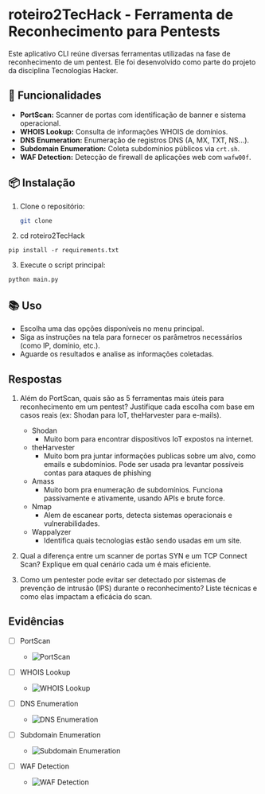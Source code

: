 # roteiro2TecHack - Ferramenta de Reconhecimento para Pentests

Este aplicativo CLI reúne diversas ferramentas utilizadas na fase de reconhecimento de um pentest. Ele foi desenvolvido como parte do projeto da disciplina Tecnologias Hacker.

## 🔧 Funcionalidades

- **PortScan:** Scanner de portas com identificação de banner e sistema operacional.
- **WHOIS Lookup:** Consulta de informações WHOIS de domínios.
- **DNS Enumeration:** Enumeração de registros DNS (A, MX, TXT, NS...).
- **Subdomain Enumeration:** Coleta subdomínios públicos via `crt.sh`.
- **WAF Detection:** Detecção de firewall de aplicações web com `wafw00f`.

## 📦 Instalação

1. Clone o repositório:
   ```bash
   git clone 

2. cd roteiro2TecHack
```
pip install -r requirements.txt
```

3. Execute o script principal:
```bash
python main.py
```

## 📚 Uso

- Escolha uma das opções disponíveis no menu principal.
- Siga as instruções na tela para fornecer os parâmetros necessários (como IP, domínio, etc.).
- Aguarde os resultados e analise as informações coletadas.

## Respostas

1. Além do PortScan, quais são as 5 ferramentas mais úteis para reconhecimento em um pentest? Justifique cada escolha com base em casos reais (ex: Shodan para IoT, theHarvester para e-mails).
    - Shodan
        - Muito bom para encontrar dispositivos IoT expostos na internet.
    - theHarvester
        - Muito bom pra juntar informações publicas sobre um alvo, como emails e subdomínios. Pode ser usada pra levantar possíveis contas para ataques de phishing
    - Amass
        - Muito bom pra enumeração de subdomínios. Funciona passivamente e ativamente, usando APIs e brute force.
    - Nmap
        - Alem de escanear ports, detecta sistemas operacionais e vulnerabilidades.
    - Wappalyzer 
        - Identifica quais tecnologias estão sendo usadas em um site.


2. Qual a diferença entre um scanner de portas SYN e um TCP Connect Scan? Explique em qual cenário cada um é mais eficiente.

3. Como um pentester pode evitar ser detectado por sistemas de prevenção de intrusão (IPS) durante o reconhecimento? Liste técnicas e como elas impactam a eficácia do scan.



## Evidências
- [ ] PortScan
    - ![PortScan](evidencias/portscan.png)
- [ ] WHOIS Lookup

    - ![WHOIS Lookup](evidencias/whois.png)
- [ ] DNS Enumeration
    - ![DNS Enumeration](evidencias/dns_enum.png)

- [ ] Subdomain Enumeration
    - ![Subdomain Enumeration](evidencias/subdomain_enum.png)

- [ ] WAF Detection
    - ![WAF Detection](evidencias/waf_detection.png)